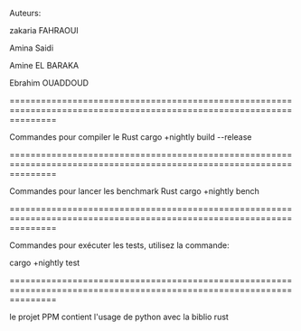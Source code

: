 Auteurs:

zakaria FAHRAOUI 

Amina Saidi

Amine EL BARAKA

Ebrahim OUADDOUD

=====================================================================================================================

Commandes pour compiler le Rust
cargo +nightly build --release


=====================================================================================================================


Commandes pour lancer les benchmark Rust
cargo +nightly bench


=====================================================================================================================


Commandes pour exécuter les tests, utilisez la commande:

cargo +nightly test

=====================================================================================================================

le projet PPM contient l'usage de python avec la biblio rust
